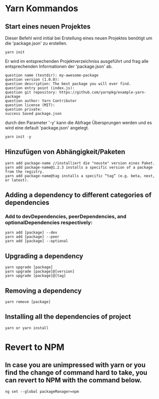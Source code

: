 # Yarn Kommandos

## Start eines neuen Projektes
Dieser Befehl wird initial bei Erstellung eines neuen Projektes benötigt um die 'package.json' zu erstellen. 
```
yarn init

```
Er wird im entsprechenden Projektverzeichniss ausgeführt und frag alle entsprechenden Informationen der 'package.json' ab.
```
question name (testdir): my-awesome-package
question version (1.0.0):
question description: The best package you will ever find.
question entry point (index.js):
question git repository: https://github.com/yarnpkg/example-yarn-package
question author: Yarn Contributor
question license (MIT):
question private:
success Saved package.json
```

durch den Parameter '-y' kann die Abfrage Übersprungen werden und es wird eine default 'package.json' angelegt.

```java
yarn init -y

```

## Hinzufügen von Abhängigkeit/Paketen
```
yarn add package-name //installiert die "neuste" version eines Paket.
yarn add package-name@1.2.3 installs a specific version of a package from the registry.
yarn add package-name@tag installs a specific “tag” (e.g. beta, next, or latest).
```
## Adding a dependency to different categories of dependencies

### Add to devDependencies, peerDependencies, and optionalDependencies respectively:
```
yarn add [package] --dev
yarn add [package] --peer
yarn add [package] --optional
```
## Upgrading a dependency
```
yarn upgrade [package]
yarn upgrade [package]@[version]
yarn upgrade [package]@[tag]
```
## Removing a dependency
```
yarn remove [package]
```
## Installing all the dependencies of project
```
yarn or yarn install
```
# Revert to NPM
## In case you are unimpressed with yarn or you find the change of command hard to take, you can revert to NPM with the command below.
```
ng set --global packageManager=npm
 ```